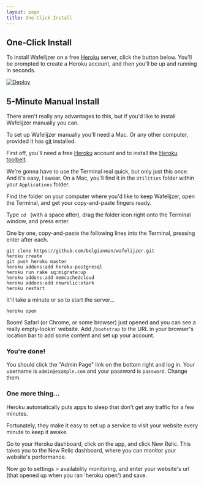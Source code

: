 ```yaml
---
layout: page
title: One-Click Install
---
```


## One-Click Install

To install Wafelijzer on a free [Heroku](https://www.heroku.com/) server, click the button below. You'll be prompted to create a Heroku account, and then you'll be up and running in seconds.

[![Deploy](https://www.herokucdn.com/deploy/button.png)](https://heroku.com/deploy?template=https://github.com/belgianman/wafelijzer)


## 5-Minute Manual Install

There aren't really any advantages to this, but if you'd like to install Wafelijzer manually you can.

To set up Wafelijzer manually you'll need a Mac. Or any other computer, provided it has [git](http://git-scm.com/downloads) installed.

First off, you'll need a free [Heroku](https://www.heroku.com/) account and to install the [Heroku toolbelt](https://toolbelt.heroku.com/).

We're gonna have to use the Terminal real quick, but only just this once. And it's easy, I swear. On a Mac, you'll find it in the `Utilities` folder within your `Applications` folder.

Find the folder on your computer where you'd like to keep Wafelijzer, open the Terminal, and get your copy-and-paste fingers ready.

Type `cd ` (with a space after), drag the folder icon right onto the Terminal window, and press enter.

One by one, copy-and-paste the following lines into the Terminal, pressing enter after each.

	git clone https://github.com/belgianman/wafelijzer.git
	heroku create
	git push heroku master
	heroku addons:add heroku-postgresql
	heroku run rake sq:migrate:up
	heroku addons:add memcachedcloud
	heroku addons:add newrelic:stark
	heroku restart

It'll take a minute or so to start the server...

	heroku open

Boom! Safari (or Chrome, or some browser) just opened and you can see a really empty-lookin' website. Add `/bootstrap` to the URL in your browser's location bar to add some content and set up your account.

### You're done!

You should click the "Admin Page" link on the bottom right and log in. Your username is `admin@example.com` and your password is `password`. Change them.

### One more thing...

Heroku automatically puts apps to sleep that don't get any traffic for a few minutes.

Fortunately, they make it easy to set up a service to visit your website every minute to keep it awake.

Go to your Heroku dashboard, click on the app, and click New Relic. This takes you to the New Relic dashboard, where you can monitor your website's performance.

Now go to settings > availability monitoring, and enter your website's url (that opened up when you ran 'heroku open') and save.
